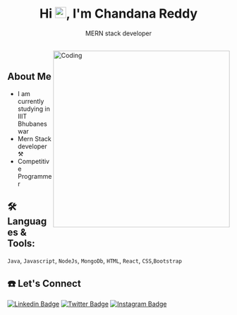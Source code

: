 <h1 align="center">Hi  <img src="https://media.giphy.com/media/hvRJCLFzcasrR4ia7z/giphy.gif" width="25px">, I'm Chandana Reddy</h1>
<p align="center">
  MERN stack developer
</p>

</br>
<img align="right" alt="Coding" width="400" src="https://c.tenor.com/AlUkiGkR2j8AAAAM/new-game-ahagon-umiko-programming.gif">
</br>

## **About Me**

<ul>
<li>
I am currently studying in IIIT Bhubaneswar</li>
<li>
Mern Stack developer⚒️
</li>
<li>Competitive Programmer
</ul>

## 🛠️ **Languages & Tools:**

`Java`, `Javascript`, `NodeJs`, `MongoDb`, `HTML`, `React`, `CSS`,`Bootstrap`

## ☎️ Let's Connect

[![Linkedin Badge](https://img.shields.io/badge/-LinkedIn-0e76a8?style=flat-square&logo=Linkedin&logoColor=white)](https://www.linkedin.com/in/dcr-7978993d/)
[![Twitter Badge](https://img.shields.io/badge/-Twitter-00acee?style=flat-square&logo=Twitter&logoColor=white)](https://twitter.com/DChandanaReddy1)
[![Instagram Badge](https://img.shields.io/badge/-Instagram-e4405f?style=flat-square&logo=Instagram&logoColor=white)](https://www.instagram.com/chandana_reddy.07/)
